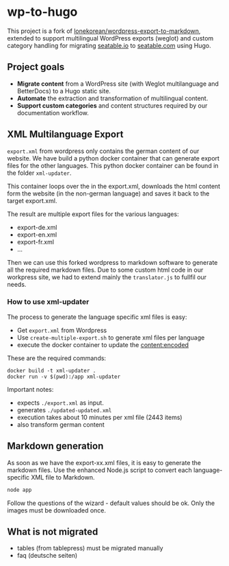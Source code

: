 # wp-to-hugo

This project is a fork of [lonekorean/wordpress-export-to-markdown](https://github.com/lonekorean/wordpress-export-to-markdown), extended to support multilingual WordPress exports (weglot) and custom category handling for migrating [seatable.io](https://seatable.io) to [seatable.com](https://seatable.com) using Hugo.

## Project goals

- **Migrate content** from a WordPress site (with Weglot multilanguage and BetterDocs) to a Hugo static site.
- **Automate** the extraction and transformation of multilingual content.
- **Support custom categories** and content structures required by our documentation workflow.

## XML Multilanguage Export

`export.xml` from wordpress only contains the german content of our website. We have build a python docker container that can generate export files for the other languages. This python docker container can be found in the folder `xml-updater`. 

This container loops over the <items> in the export.xml, downloads the html content form the website (in the non-german language) and saves it back to the target export.xml.

The result are multiple export files for the various languages:
- export-de.xml
- export-en.xml
- export-fr.xml
- ...

Then we can use this forked wordpress to markdown software to generate all the required markdown files. Due to some custom html code in our workpress site, we had to extend mainly the `translator.js` to fullfil our needs.

### How to use xml-updater

The process to generate the language specific xml files is easy:

- Get `export.xml` from Wordpress
- Use `create-multiple-export.sh` to generate xml files per language
- execute the docker container to update the <content:encoded>

These are the required commands:

```
docker build -t xml-updater .
docker run -v $(pwd):/app xml-updater
```

Important notes:

- expects `./export.xml` as input.
- generates `./updated-updated.xml`
- execution takes about 10 minutes per xml file (2443 items)
- also transform german content

## Markdown generation

As soon as we have the export-xx.xml files, it is easy to generate the markdown files. Use the enhanced Node.js script to convert each language-specific XML file to Markdown.

```bash
node app
```

Follow the questions of the wizard - default values should be ok.
Only the images must be downloaded once.

## What is not migrated

- tables (from tablepress) must be migrated manually
- faq (deutsche seiten)
